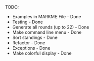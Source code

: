TODO: 

- Examples in MARKME File - Done
- Testing - Done
- Generate all rounds (up to 22) - Done
- Make command line menu - Done
- Sort standings - Done
- Refactor - Done
- Exceptions - Done
- Make colorful display - Done